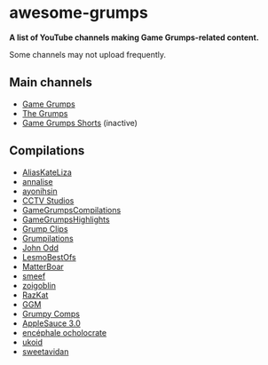 # awesome-grumps
**A list of YouTube channels making Game Grumps-related content.**

Some channels may not upload frequently.


## Main channels
- [Game Grumps](https://www.youtube.com/@GameGrumps)
- [The Grumps](https://www.youtube.com/@thegrumps)
- [Game Grumps Shorts](https://www.youtube.com/@GameGrumpsShorts) (inactive)

## Compilations
- [AliasKateLiza](https://www.youtube.com/@AliasKateLiza)
- [annalise](https://www.youtube.com/@annalies)
- [ayonihsin](https://www.youtube.com/@ayonihsin5236)
- [CCTV Studios](https://www.youtube.com/@CCTVStudios)
- [GameGrumpsCompilations](https://www.youtube.com/@GameGrumpsCompilations)
- [GameGrumpsHighlights](https://www.youtube.com/@gamegrumpshighlights4794)
- [Grump Clips](https://www.youtube.com/@grumpclips)
- [Grumpilations](https://www.youtube.com/@Grumpilations)
- [John Odd](https://www.youtube.com/@JohnOdd)
- [LesmoBestOfs](https://www.youtube.com/@LesmoBestOfs92)
- [MatterBoar](https://www.youtube.com/@MatterBoar)
- [smeef](https://www.youtube.com/@blueyoshi7)
- [zoigoblin](https://www.youtube.com/@zoigoblin)
- [RazKat](https://www.youtube.com/@RazKat_2023)
- [GGM](https://www.youtube.com/@ggm4382)
- [Grumpy Comps](https://www.youtube.com/@GrumpyComps)
- [AppleSauce 3.0](https://www.youtube.com/@ASauce3.0)
- [encéphale ocholocrate](https://www.youtube.com/@encephaleocholocrate7674)
- [ukoid](https://www.youtube.com/@ukoid)
- [sweetavidan](https://www.youtube.com/@sweetavidan)
